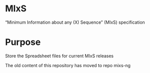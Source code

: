 

# MIxS
“Minimum Information about any (X) Sequence” (MIxS) specification

# Purpose

Store the Spreadsheet files for current MIxS releases

The old content of this repository has moved to repo mixs-ng
